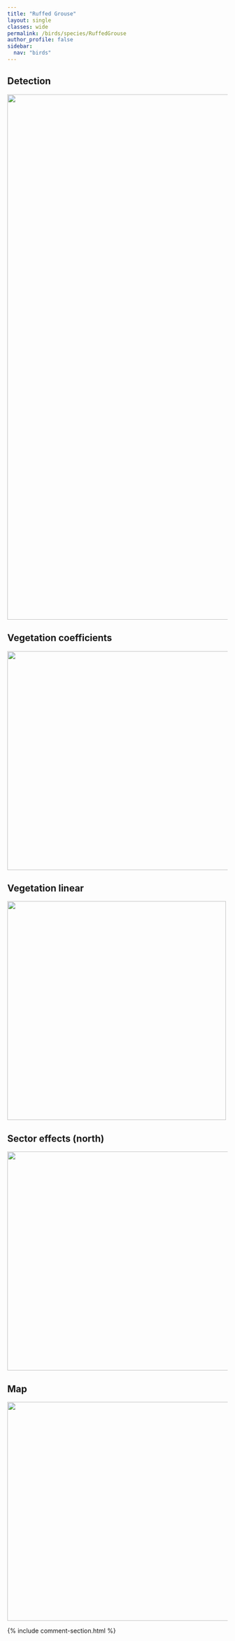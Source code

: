```yaml
---
title: "Ruffed Grouse"
layout: single
classes: wide
permalink: /birds/species/RuffedGrouse
author_profile: false
sidebar:
  nav: "birds"
---
```


<h2>Detection</h2>

<a href="https://drive.google.com/uc?export=view&id=1gv8cTTyhhiAqF7GwpdeupZliDvSerbEm">
<img src="https://drive.google.com/uc?export=view&id=1gv8cTTyhhiAqF7GwpdeupZliDvSerbEm" height = "1200" width = "800">
</a>

<h2>Vegetation coefficients</h2>

<a href="https://drive.google.com/uc?export=view&id=1yyxyMmcUX3FH5h9aijhIOfut_VlmZ6Vj">
<img src="https://drive.google.com/uc?export=view&id=1yyxyMmcUX3FH5h9aijhIOfut_VlmZ6Vj" height = "500" width = "1000">
</a>

<h2>Vegetation linear</h2>

<a href="https://drive.google.com/uc?export=view&id=1ApzhX11Aw_P8Q4v9fWWV7cmuWbLUIOzn">
<img src="https://drive.google.com/uc?export=view&id=1ApzhX11Aw_P8Q4v9fWWV7cmuWbLUIOzn" height = "500" width = "500">
</a>

<h2>Sector effects (north)</h2>

<a href="https://drive.google.com/uc?export=view&id=1u9vXy-c6KxM-4mrsot0rOloCaIfXpPT3">
<img src="https://drive.google.com/uc?export=view&id=1u9vXy-c6KxM-4mrsot0rOloCaIfXpPT3" height = "500" width = "1000">
</a>

<h2>Map</h2>

<a href="https://drive.google.com/uc?export=view&id=1R_mSTZrXxGbS_k_abv3ISbljU7YbhFHH">
<img src="https://drive.google.com/uc?export=view&id=1R_mSTZrXxGbS_k_abv3ISbljU7YbhFHH" height = "500" width = "1500">
</a>

{% include comment-section.html %}
